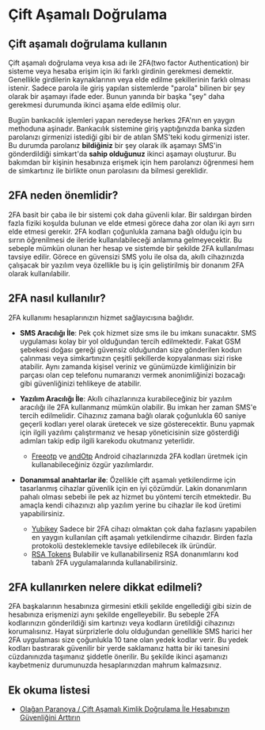 # Çift Aşamalı Doğrulama

## Çift aşamalı doğrulama kullanın

Çift aşamalı doğrulama veya kısa adı ile 2FA(two factor Authentication) bir sisteme veya hesaba erişim için iki farklı girdinin gerekmesi demektir. Genellikle girdilerin kaynaklarının veya elde edilme şekillerinin farklı olması istenir. Sadece parola ile giriş yapılan sistemlerde "parola" bilinen bir şey olarak bir aşamayı ifade eder. Bunun yanında bir başka "şey" daha gerekmesi durumunda ikinci aşama elde edilmiş olur.

Bugün bankacılık işlemleri yapan neredeyse herkes 2FA'nın en yaygın methoduna aşinadır. Bankacılık sistemine giriş yaptığınızda banka sizden parolanızı girmenizi istediği gibi bir de atılan SMS'teki kodu girmenizi ister. Bu durumda parolanız **bildiğiniz** bir şey olarak ilk aşamayı SMS'in gönderdildiği simkart'da **sahip olduğunuz** ikinci aşamayı oluşturur. Bu bakımdan bir kişinin hesabınıza erişmek için hem parolanızı öğrenmesi hem de simkartınız ile birlikte onun parolasını da bilmesi gereklidir.

## 2FA neden önemlidir?

2FA basit bir çaba ile bir sistemi çok daha güvenli kılar. Bir saldırgan birden fazla fiziki koşulda bulunan ve elde etmesi görece daha zor olan iki ayrı sırrı elde etmesi gerekir. 2FA kodları çoğunlukla zamana bağlı olduğu için bu sırrın öğrenilmesi de ileride kullanılabileceği anlamına gelmeyecektir. Bu sebeple mümkün olunan her hesap ve sistemde bir şekilde 2FA kullanılması tavsiye edilir. Görece en güvensizi SMS yolu ile olsa da, akıllı cihazınızda çalışacak bir yazılım veya özellikle bu iş için geliştirilmiş bir donanım 2FA olarak kullanılabilir.

## 2FA nasıl kullanılır?

2FA kullanımı hesaplarınızın hizmet sağlayıcısına bağlıdır. 

* **SMS Aracılığı İle**: Pek çok hizmet size sms ile bu imkanı sunacaktır. SMS uygulaması kolay bir yol olduğundan tercih edilmektedir. Fakat GSM şebekesi doğası gereği güvensiz olduğundan size gönderilen kodun çalınması veya simkartınızın çeşitli şekillerde kopyalanması sizi riske atabilir. Aynı zamanda kişisel veriniz ve günümüzde kimliğinizin bir parçası olan cep telefonu numaranızı vermek anonimliğinizi bozacağı gibi güvenliğinizi tehlikeye de atabilir.

* **Yazılım Aracılığı İle**: Akıllı cihazlarınıza kurabileceğiniz bir yazılım aracılığı ile 2FA kullanmanız mümkün olabilir. Bu imkan her zaman SMS'e tercih edilmelidir. Cihazınız zamana bağlı olarak çoğunlukla 60 saniye geçerli kodları yerel olarak üretecek ve size gösterecektir. Bunu yapmak için ilgili yazılımı çalıştırmanız ve hesap yöneticisinin size gösterdiği adımları takip edip ilgili karekodu okutmanız yeterlidir.

	* [Freeotp](https://freeotp.github.io/) ve [andOtp](https://github.com/andOTP/andOTP) Android cihazlarınızda 2FA kodları üretmek için kullanabileceğiniz özgür yazılımlardır.

* **Donanımsal anahtarlar ile**: Özellikle çift aşamalı yetkilendirme için tasarlanmış cihazlar güvenlik için en iyi çözümdür. Lakin donanımların pahalı olması sebebi ile pek az hizmet bu yöntemi tercih etmektedir. Bu amaçla kendi cihazınızı alıp yazılım yerine bu cihazlar ile kod üretimi yapabilirsiniz.

	* [Yubikey](https://www.yubico.com) Sadece bir 2FA cihazı olmaktan çok daha fazlasını yapabilen en yaygın kullanılan çift aşamalı yetkilendirme cihazıdır. Birden fazla protokolü desteklemekle tavsiye edilebilecek ilk üründür.
	* [RSA Tokens](https://community.rsa.com/community/products/securid/hardware-tokens) Bulabilir ve kullanabilirseniz RSA donanımlarını kod tabanlı 2FA uygulamalarında kullanabilirsiniz.

## 2FA kullanırken nelere dikkat edilmeli?

2FA başkalarının hesabınıza girmesini etkili şekilde engellediği gibi sizin de hesabınıza erişmenizi aynı şekilde engelleyebilir. Bu sebeple 2FA kodlarınızın gönderildiği sim kartınızı veya kodların üretildiği cihazınızı korumalısınız. Hayat sürprizlerle dolu olduğundan genellikle SMS harici her 2FA uygulaması size çoğunlukla 10 tane olan yedek kodlar verir. Bu yedek kodları bastırarak güvenilir bir yerde saklamanız hatta bir iki tanesini cüzdanınızda taşımanız şiddetle önerilir. Bu şekilde ikinci aşamanızı kaybetmeniz durumunuzda hesaplarınızdan mahrum kalmazsınız.

## Ek okuma listesi

* [Olağan Paranoya / Çift Aşamalı Kimlik Doğrulama İle Hesabınızın Güvenliğini Arttırın](https://www.olaganparanoya.com/cift-asamali-kimlik-dogrulama/)
